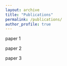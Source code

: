 ```yaml
---
layout: archive
title: "Publications"
permalink: /publications/
author_profile: true
---
```


paper 1

paper 2

paper 3
